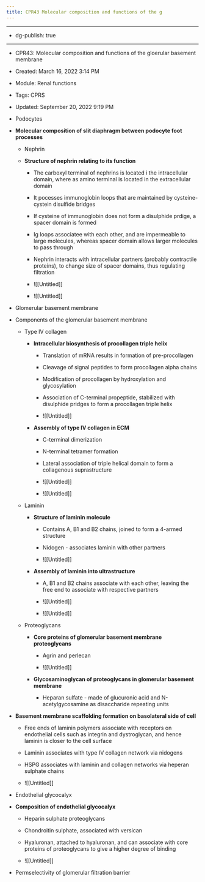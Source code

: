 ```yaml
---
title: CPR43 Molecular composition and functions of the g
---
```


- --

- dg-publish: true

- --

- CPR43: Molecular composition and functions of the gloerular basement membrane

- Created: March 16, 2022 3:14 PM

- Module: Renal functions

- Tags: CPRS

- Updated: September 20, 2022 9:19 PM

- Podocytes

- **Molecular composition of slit diaphragm between podocyte foot processes**
	 - Nephrin

	 - **Structure of nephrin relating to its function**
		 - The carboxyl terminal of nephrins is located i the intracellular domain, where as amino terminal is located in the extracellular domain

		 - It pocesses immunoglobin loops that are maintained by cysteine-cystein disulfide bridges

		 - If cysteine of immunoglobin does not form a disulphide prdige, a spacer domain is formed

		 - Ig loops associatee with each other, and are impermeable to large molecules, whereas spacer domain allows larger molecules to pass through

		 - Nephrin interacts with intracellular partners (probably contractile proteins), to change size of spacer domains, thus regulating filtration

		 - ![[Untitled]]

		 - ![[Untitled]]

- Glomerular basement membrane

- Components of the glomerular basement membrane
	 - Type IV collagen
		 - **Intracellular biosynthesis of procollagen triple helix**
			 - Translation of mRNA results in formation of pre-procollagen

			 - Cleavage of signal peptides to form procollagen alpha chains

			 - Modification of procollagen by hydroxylation and glycosylation

			 - Association of C-terminal propeptide, stabilized with disulphide pridges to form a procollagen triple helix

			 - ![[Untitled]]

		 - **Assembly of type IV collagen in ECM**
			 - C-terminal dimerization

			 - N-terminal tetramer formation

			 - Lateral association of triple helical domain to form a collagenous suprastructure

			 - ![[Untitled]]

			 - ![[Untitled]]

	 - Laminin
		 - **Structure of laminin molecule**
			 - Contains A, B1 and B2 chains, joined to form a 4-armed structure

			 - Nidogen - associates laminin with other partners

			 - ![[Untitled]]

		 - **Assembly of laminin into ultrastructure**
			 - A, B1 and B2 chains associate with each other, leaving the free end to associate with respective partners

			 - ![[Untitled]]

			 - ![[Untitled]]

	 - Proteoglycans
		 - **Core proteins of glomerular basement membrane proteoglycans**
			 - Agrin and perlecan

			 - ![[Untitled]]

		 - **Glycosaminoglycan of proteoglycans in glomerular basement membrane**
			 - Heparan sulfate - made of glucuronic acid and N-acetylgycosamine as disaccharide repeating units

- **Basement membrane scaffolding formation on basolateral side of cell**
	 - Free ends of laminin polymers associate with receptors on endothelial cells such as integrin and dystroglycan, and hence laminin is closer to the cell surface

	 - Laminin associates with type IV collagen network via nidogens

	 - HSPG associates with laminin and collagen networks via heperan sulphate chains

	 - ![[Untitled]]

- Endothelial glycocalyx

- **Composition of endothelial glycocalyx**
	 - Heparin sulphate proteoglycans

	 - Chondroitin sulphate, associated with versican

	 - Hyaluronan, attached to hyaluronan, and can associate with core proteins of proteoglycans to give a higher degree of binding

	 - ![[Untitled]]

- Permselectivity of glomerular filtration barrier
